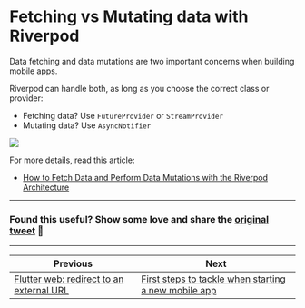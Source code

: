 # Fetching vs Mutating data with Riverpod

Data fetching and data mutations are two important concerns when building mobile apps.

Riverpod can handle both, as long as you choose the correct class or provider:

- Fetching data? Use `FutureProvider` or `StreamProvider`
- Mutating data? Use `AsyncNotifier`

![](121.png)

For more details, read this article:

- [How to Fetch Data and Perform Data Mutations with the Riverpod Architecture](https://codewithandrea.com/articles/data-mutations-riverpod/)

---

### Found this useful? Show some love and share the [original tweet](https://twitter.com/biz84/status/1704486985925099958) 🙏

---

| Previous | Next |
| -------- | ---- |
| [Flutter web: redirect to an external URL](../0120-set-html-window-url/index.md) | [First steps to tackle when starting a new mobile app](../0122-first-steps-new-app/index.md) |


